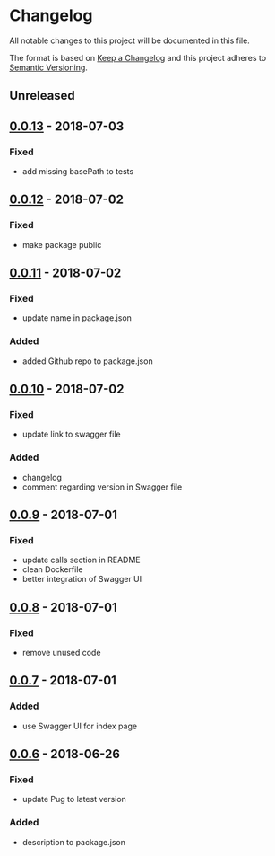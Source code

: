 # Changelog

All notable changes to this project will be documented in this file.

The format is based on [Keep a Changelog](http://keepachangelog.com/en/1.0.0/)
and this project adheres to [Semantic Versioning](http://semver.org/spec/v2.0.0.html).

## Unreleased

## [0.0.13] - 2018-07-03

### Fixed

- add missing basePath to tests

## [0.0.12] - 2018-07-02

### Fixed

- make package public

## [0.0.11] - 2018-07-02

### Fixed

- update name in package.json

### Added

- added Github repo to package.json

## [0.0.10] - 2018-07-02

### Fixed

- update link to swagger file

### Added

- changelog
- comment regarding version in Swagger file

## [0.0.9] - 2018-07-01

### Fixed

- update calls section in README
- clean Dockerfile
- better integration of Swagger UI

## [0.0.8] - 2018-07-01

### Fixed

- remove unused code

## [0.0.7] - 2018-07-01

### Added

- use Swagger UI for index page


[0.0.6]: https://github.com/RMLio/rmlmapper-webapi-js/compare/v0.0.5...v0.0.6

## [0.0.6] - 2018-06-26

### Fixed

- update Pug to latest version

### Added

- description to package.json


[0.0.13]: https://github.com/RMLio/rmlmapper-webapi-js/compare/v0.0.12...v0.0.13
[0.0.12]: https://github.com/RMLio/rmlmapper-webapi-js/compare/v0.0.11...v0.0.12
[0.0.11]: https://github.com/RMLio/rmlmapper-webapi-js/compare/v0.0.10...v0.0.11
[0.0.10]: https://github.com/RMLio/rmlmapper-webapi-js/compare/v0.0.9...v0.0.10
[0.0.9]: https://github.com/RMLio/rmlmapper-webapi-js/compare/v0.0.8...v0.0.9
[0.0.8]: https://github.com/RMLio/rmlmapper-webapi-js/compare/v0.0.7...v0.0.8
[0.0.7]: https://github.com/RMLio/rmlmapper-webapi-js/compare/v0.0.6...v0.0.7
[0.0.6]: https://github.com/RMLio/rmlmapper-webapi-js/compare/v0.0.5...v0.0.6
